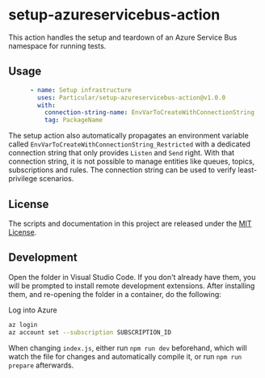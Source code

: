 # setup-azureservicebus-action

This action handles the setup and teardown of an Azure Service Bus namespace for running tests.

## Usage

```yaml
      - name: Setup infrastructure
        uses: Particular/setup-azureservicebus-action@v1.0.0
        with:
          connection-string-name: EnvVarToCreateWithConnectionString
          tag: PackageName
```

The setup action also automatically propagates an environment variable called `EnvVarToCreateWithConnectionString_Restricted` with a dedicated connection string that only provides `Listen` and `Send` right. With that connection string, it is not possible to manage entities like queues, topics, subscriptions and rules. The connection string can be used to verify least-privilege scenarios.

## License

The scripts and documentation in this project are released under the [MIT License](LICENSE).

## Development

Open the folder in Visual Studio Code. If you don't already have them, you will be prompted to install remote development extensions. After installing them, and re-opening the folder in a container, do the following:

Log into Azure

```bash
az login
az account set --subscription SUBSCRIPTION_ID
```

When changing `index.js`, either run `npm run dev` beforehand, which will watch the file for changes and automatically compile it, or run `npm run prepare` afterwards.

